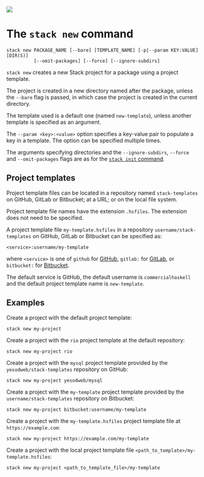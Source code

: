 <div class="hidden-warning"><a href="https://docs.haskellstack.org/"><img src="https://cdn.jsdelivr.net/gh/commercialhaskell/stack/doc/img/hidden-warning.svg"></a></div>

# The `stack new` command

~~~text
stack new PACKAGE_NAME [--bare] [TEMPLATE_NAME] [-p|--param KEY:VALUE] [DIR(S)]
          [--omit-packages] [--force] [--ignore-subdirs]
~~~

`stack new` creates a new Stack project for a package using a project template.

The project is created in a new directory named after the package, unless the
`--bare` flag is passed, in which case the project is created in the current
directory.

The template used is a default one (named `new-template`), unless another
template is specified as an argument.

The `--param <key>:<value>` option specifies a key-value pair to populate a key
in a template. The option can be specified multiple times.

The arguments specifying directories and the `--ignore-subdirs`, `--force` and
`--omit-packages` flags are as for the [`stack init` command](init_command.md).

## Project templates

Project template files can be located in a repository named `stack-templates` on
GitHub, GitLab or Bitbucket; at a URL; or on the local file system.

Project template file names have the extension `.hsfiles`. The extension does
not need to be specified.

A project template file `my-template.hsfiles` in a repository
`username/stack-templates` on GitHub, GitLab or Bitbucket can be specified as:

~~~test
<service>:username/my-template
~~~

where `<service>` is one of `github` for [GitHub](https://github.com/),
`gitlab:` for [GitLab](https://gitlab.com), or `bitbucket:` for
[Bitbucket](https://bitbucket.com).

The default service is GitHub, the default username is `commercialhaskell` and
the default project template name is `new-template`.

## Examples

Create a project with the default project template:

~~~text
stack new my-project
~~~

Create a project with the `rio` project template at the default repository:

~~~text
stack new my-project rio
~~~

Create a project with the `mysql` project template provided by the
`yesodweb/stack-templates` repository on GitHub:

~~~text
stack new my-project yesodweb/mysql
~~~

Create a project with the `my-template` project template provided by the
`username/stack-templates` repository on Bitbucket:

~~~text
stack new my-project bitbucket:username/my-template
~~~

Create a project with the `my-template.hsfiles` project template file at
`https://example.com`:

~~~text
stack new my-project https://example.com/my-template
~~~

Create a project with the local project template file
`<path_to_template>/my-template.hsfiles`:

~~~text
stack new my-project <path_to_template_file>/my-template
~~~
